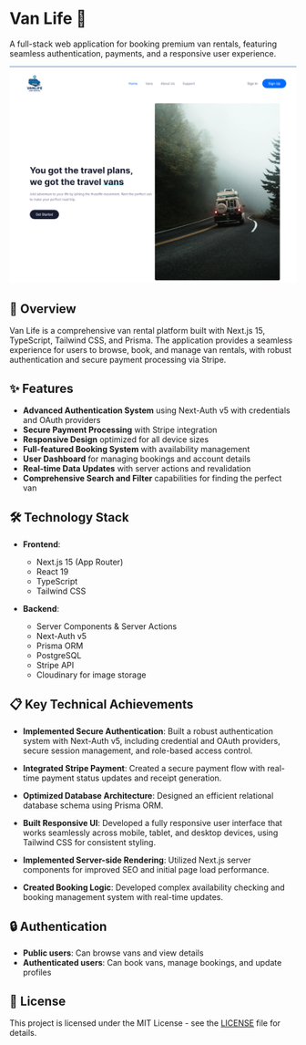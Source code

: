 # Van Life 🚐

A full-stack web application for booking premium van rentals, featuring seamless authentication, payments, and a responsive user experience.

![Van Life Screenshot](./public/images/van-life.png)

## 🌟 Overview

Van Life is a comprehensive van rental platform built with Next.js 15, TypeScript, Tailwind CSS, and Prisma. The application provides a seamless experience for users to browse, book, and manage van rentals, with robust authentication and secure payment processing via Stripe.

## ✨ Features

- **Advanced Authentication System** using Next-Auth v5 with credentials and OAuth providers
- **Secure Payment Processing** with Stripe integration 
- **Responsive Design** optimized for all device sizes
- **Full-featured Booking System** with availability management
- **User Dashboard** for managing bookings and account details
- **Real-time Data Updates** with server actions and revalidation
- **Comprehensive Search and Filter** capabilities for finding the perfect van

## 🛠️ Technology Stack

- **Frontend**:
  - Next.js 15 (App Router)
  - React 19
  - TypeScript
  - Tailwind CSS

- **Backend**:
  - Server Components & Server Actions
  - Next-Auth v5
  - Prisma ORM
  - PostgreSQL
  - Stripe API
  - Cloudinary for image storage


## 📋 Key Technical Achievements

- **Implemented Secure Authentication**: Built a robust authentication system with Next-Auth v5, including credential and OAuth providers, secure session management, and role-based access control.

- **Integrated Stripe Payment**: Created a secure payment flow with real-time payment status updates and receipt generation.

- **Optimized Database Architecture**: Designed an efficient relational database schema using Prisma ORM.

- **Built Responsive UI**: Developed a fully responsive user interface that works seamlessly across mobile, tablet, and desktop devices, using Tailwind CSS for consistent styling.

- **Implemented Server-side Rendering**: Utilized Next.js server components for improved SEO and initial page load performance.

- **Created Booking Logic**: Developed complex availability checking and booking management system with real-time updates.


## 🔒 Authentication

- **Public users**: Can browse vans and view details
- **Authenticated users**: Can book vans, manage bookings, and update profiles

##  📄 License
This project is licensed under the MIT License - see the [LICENSE](./LICENSE) file for details.

